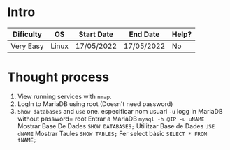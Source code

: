 # Intro
| Dificulty | OS | Start Date | End Date | Help? |
|---|---|---|---|---|
| Very Easy | Linux | 17/05/2022 | 17/05/2022 | No |


# Thought process
1. View running services with `nmap`.
2. LogIn to MariaDB using root (Doesn't need password)
3. `Show databases` and `use` one.
especificar nom usuari `-u`
logg in MariaDB without password= root
Entrar a MariaDB `mysql -h @IP -u uNAME`
Mostrar Base De Dades `SHOW DATABASES;`
Utilitzar Base de Dades `USE dNAME`
Mostrar Taules `SHOW TABLES;`
Fer select bàsic `SELECT * FROM tNAME;`
